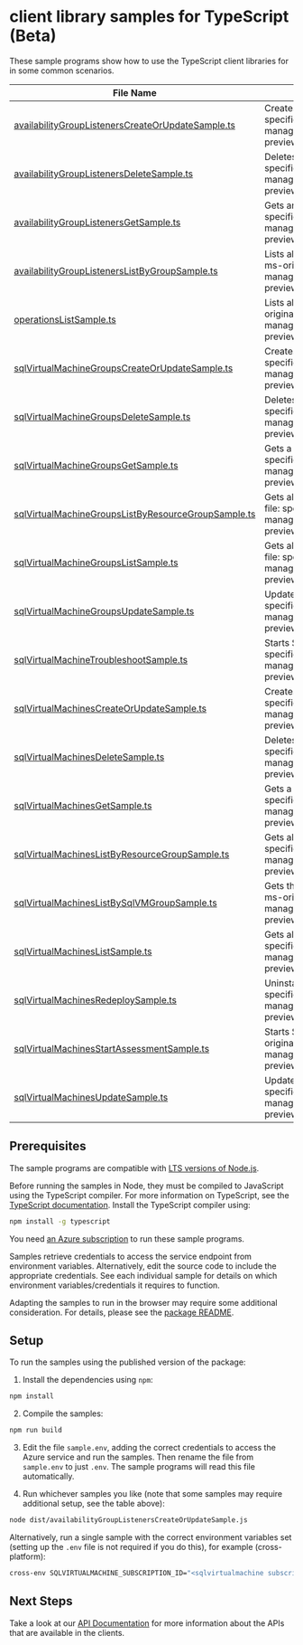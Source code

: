 # client library samples for TypeScript (Beta)

These sample programs show how to use the TypeScript client libraries for in some common scenarios.

| **File Name**                                                                                           | **Description**                                                                                                                                                                                                                                               |
| ------------------------------------------------------------------------------------------------------- | ------------------------------------------------------------------------------------------------------------------------------------------------------------------------------------------------------------------------------------------------------------- |
| [availabilityGroupListenersCreateOrUpdateSample.ts][availabilitygrouplistenerscreateorupdatesample]     | Creates or updates an availability group listener. x-ms-original-file: specification/sqlvirtualmachine/resource-manager/Microsoft.SqlVirtualMachine/preview/2022-08-01-preview/examples/CreateOrUpdateAvailabilityGroupListener.json                          |
| [availabilityGroupListenersDeleteSample.ts][availabilitygrouplistenersdeletesample]                     | Deletes an availability group listener. x-ms-original-file: specification/sqlvirtualmachine/resource-manager/Microsoft.SqlVirtualMachine/preview/2022-08-01-preview/examples/DeleteAvailabilityGroupListener.json                                             |
| [availabilityGroupListenersGetSample.ts][availabilitygrouplistenersgetsample]                           | Gets an availability group listener. x-ms-original-file: specification/sqlvirtualmachine/resource-manager/Microsoft.SqlVirtualMachine/preview/2022-08-01-preview/examples/GetAvailabilityGroupListener.json                                                   |
| [availabilityGroupListenersListByGroupSample.ts][availabilitygrouplistenerslistbygroupsample]           | Lists all availability group listeners in a SQL virtual machine group. x-ms-original-file: specification/sqlvirtualmachine/resource-manager/Microsoft.SqlVirtualMachine/preview/2022-08-01-preview/examples/ListByGroupAvailabilityGroupListener.json         |
| [operationsListSample.ts][operationslistsample]                                                         | Lists all of the available SQL Virtual Machine Rest API operations. x-ms-original-file: specification/sqlvirtualmachine/resource-manager/Microsoft.SqlVirtualMachine/preview/2022-08-01-preview/examples/ListOperation.json                                   |
| [sqlVirtualMachineGroupsCreateOrUpdateSample.ts][sqlvirtualmachinegroupscreateorupdatesample]           | Creates or updates a SQL virtual machine group. x-ms-original-file: specification/sqlvirtualmachine/resource-manager/Microsoft.SqlVirtualMachine/preview/2022-08-01-preview/examples/CreateOrUpdateSqlVirtualMachineGroup.json                                |
| [sqlVirtualMachineGroupsDeleteSample.ts][sqlvirtualmachinegroupsdeletesample]                           | Deletes a SQL virtual machine group. x-ms-original-file: specification/sqlvirtualmachine/resource-manager/Microsoft.SqlVirtualMachine/preview/2022-08-01-preview/examples/DeleteSqlVirtualMachineGroup.json                                                   |
| [sqlVirtualMachineGroupsGetSample.ts][sqlvirtualmachinegroupsgetsample]                                 | Gets a SQL virtual machine group. x-ms-original-file: specification/sqlvirtualmachine/resource-manager/Microsoft.SqlVirtualMachine/preview/2022-08-01-preview/examples/GetSqlVirtualMachineGroup.json                                                         |
| [sqlVirtualMachineGroupsListByResourceGroupSample.ts][sqlvirtualmachinegroupslistbyresourcegroupsample] | Gets all SQL virtual machine groups in a resource group. x-ms-original-file: specification/sqlvirtualmachine/resource-manager/Microsoft.SqlVirtualMachine/preview/2022-08-01-preview/examples/ListByResourceGroupSqlVirtualMachineGroup.json                  |
| [sqlVirtualMachineGroupsListSample.ts][sqlvirtualmachinegroupslistsample]                               | Gets all SQL virtual machine groups in a subscription. x-ms-original-file: specification/sqlvirtualmachine/resource-manager/Microsoft.SqlVirtualMachine/preview/2022-08-01-preview/examples/ListSubscriptionSqlVirtualMachineGroup.json                       |
| [sqlVirtualMachineGroupsUpdateSample.ts][sqlvirtualmachinegroupsupdatesample]                           | Updates SQL virtual machine group tags. x-ms-original-file: specification/sqlvirtualmachine/resource-manager/Microsoft.SqlVirtualMachine/preview/2022-08-01-preview/examples/UpdateSqlVirtualMachineGroup.json                                                |
| [sqlVirtualMachineTroubleshootSample.ts][sqlvirtualmachinetroubleshootsample]                           | Starts SQL virtual machine troubleshooting. x-ms-original-file: specification/sqlvirtualmachine/resource-manager/Microsoft.SqlVirtualMachine/preview/2022-08-01-preview/examples/TroubleshootSqlVirtualMachine.json                                           |
| [sqlVirtualMachinesCreateOrUpdateSample.ts][sqlvirtualmachinescreateorupdatesample]                     | Creates or updates a SQL virtual machine. x-ms-original-file: specification/sqlvirtualmachine/resource-manager/Microsoft.SqlVirtualMachine/preview/2022-08-01-preview/examples/CreateOrUpdateVirtualMachineWithVMGroup.json                                   |
| [sqlVirtualMachinesDeleteSample.ts][sqlvirtualmachinesdeletesample]                                     | Deletes a SQL virtual machine. x-ms-original-file: specification/sqlvirtualmachine/resource-manager/Microsoft.SqlVirtualMachine/preview/2022-08-01-preview/examples/DeleteSqlVirtualMachine.json                                                              |
| [sqlVirtualMachinesGetSample.ts][sqlvirtualmachinesgetsample]                                           | Gets a SQL virtual machine. x-ms-original-file: specification/sqlvirtualmachine/resource-manager/Microsoft.SqlVirtualMachine/preview/2022-08-01-preview/examples/GetSqlVirtualMachine.json                                                                    |
| [sqlVirtualMachinesListByResourceGroupSample.ts][sqlvirtualmachineslistbyresourcegroupsample]           | Gets all SQL virtual machines in a resource group. x-ms-original-file: specification/sqlvirtualmachine/resource-manager/Microsoft.SqlVirtualMachine/preview/2022-08-01-preview/examples/ListByResourceGroupSqlVirtualMachine.json                             |
| [sqlVirtualMachinesListBySqlVMGroupSample.ts][sqlvirtualmachineslistbysqlvmgroupsample]                 | Gets the list of sql virtual machines in a SQL virtual machine group. x-ms-original-file: specification/sqlvirtualmachine/resource-manager/Microsoft.SqlVirtualMachine/preview/2022-08-01-preview/examples/ListBySqlVirtualMachineGroupSqlVirtualMachine.json |
| [sqlVirtualMachinesListSample.ts][sqlvirtualmachineslistsample]                                         | Gets all SQL virtual machines in a subscription. x-ms-original-file: specification/sqlvirtualmachine/resource-manager/Microsoft.SqlVirtualMachine/preview/2022-08-01-preview/examples/ListSubscriptionSqlVirtualMachine.json                                  |
| [sqlVirtualMachinesRedeploySample.ts][sqlvirtualmachinesredeploysample]                                 | Uninstalls and reinstalls the SQL IaaS Extension. x-ms-original-file: specification/sqlvirtualmachine/resource-manager/Microsoft.SqlVirtualMachine/preview/2022-08-01-preview/examples/RedeploySqlVirtualMachine.json                                         |
| [sqlVirtualMachinesStartAssessmentSample.ts][sqlvirtualmachinesstartassessmentsample]                   | Starts SQL best practices Assessment on SQL virtual machine. x-ms-original-file: specification/sqlvirtualmachine/resource-manager/Microsoft.SqlVirtualMachine/preview/2022-08-01-preview/examples/StartAssessmentOnSqlVirtualMachine.json                     |
| [sqlVirtualMachinesUpdateSample.ts][sqlvirtualmachinesupdatesample]                                     | Updates a SQL virtual machine. x-ms-original-file: specification/sqlvirtualmachine/resource-manager/Microsoft.SqlVirtualMachine/preview/2022-08-01-preview/examples/UpdateSqlVirtualMachine.json                                                              |

## Prerequisites

The sample programs are compatible with [LTS versions of Node.js](https://github.com/nodejs/release#release-schedule).

Before running the samples in Node, they must be compiled to JavaScript using the TypeScript compiler. For more information on TypeScript, see the [TypeScript documentation][typescript]. Install the TypeScript compiler using:

```bash
npm install -g typescript
```

You need [an Azure subscription][freesub] to run these sample programs.

Samples retrieve credentials to access the service endpoint from environment variables. Alternatively, edit the source code to include the appropriate credentials. See each individual sample for details on which environment variables/credentials it requires to function.

Adapting the samples to run in the browser may require some additional consideration. For details, please see the [package README][package].

## Setup

To run the samples using the published version of the package:

1. Install the dependencies using `npm`:

```bash
npm install
```

2. Compile the samples:

```bash
npm run build
```

3. Edit the file `sample.env`, adding the correct credentials to access the Azure service and run the samples. Then rename the file from `sample.env` to just `.env`. The sample programs will read this file automatically.

4. Run whichever samples you like (note that some samples may require additional setup, see the table above):

```bash
node dist/availabilityGroupListenersCreateOrUpdateSample.js
```

Alternatively, run a single sample with the correct environment variables set (setting up the `.env` file is not required if you do this), for example (cross-platform):

```bash
cross-env SQLVIRTUALMACHINE_SUBSCRIPTION_ID="<sqlvirtualmachine subscription id>" SQLVIRTUALMACHINE_RESOURCE_GROUP="<sqlvirtualmachine resource group>" node dist/availabilityGroupListenersCreateOrUpdateSample.js
```

## Next Steps

Take a look at our [API Documentation][apiref] for more information about the APIs that are available in the clients.

[availabilitygrouplistenerscreateorupdatesample]: https://github.com/Azure/azure-sdk-for-js/blob/main/sdk/sqlvirtualmachine/arm-sqlvirtualmachine/samples/v5-beta/typescript/src/availabilityGroupListenersCreateOrUpdateSample.ts
[availabilitygrouplistenersdeletesample]: https://github.com/Azure/azure-sdk-for-js/blob/main/sdk/sqlvirtualmachine/arm-sqlvirtualmachine/samples/v5-beta/typescript/src/availabilityGroupListenersDeleteSample.ts
[availabilitygrouplistenersgetsample]: https://github.com/Azure/azure-sdk-for-js/blob/main/sdk/sqlvirtualmachine/arm-sqlvirtualmachine/samples/v5-beta/typescript/src/availabilityGroupListenersGetSample.ts
[availabilitygrouplistenerslistbygroupsample]: https://github.com/Azure/azure-sdk-for-js/blob/main/sdk/sqlvirtualmachine/arm-sqlvirtualmachine/samples/v5-beta/typescript/src/availabilityGroupListenersListByGroupSample.ts
[operationslistsample]: https://github.com/Azure/azure-sdk-for-js/blob/main/sdk/sqlvirtualmachine/arm-sqlvirtualmachine/samples/v5-beta/typescript/src/operationsListSample.ts
[sqlvirtualmachinegroupscreateorupdatesample]: https://github.com/Azure/azure-sdk-for-js/blob/main/sdk/sqlvirtualmachine/arm-sqlvirtualmachine/samples/v5-beta/typescript/src/sqlVirtualMachineGroupsCreateOrUpdateSample.ts
[sqlvirtualmachinegroupsdeletesample]: https://github.com/Azure/azure-sdk-for-js/blob/main/sdk/sqlvirtualmachine/arm-sqlvirtualmachine/samples/v5-beta/typescript/src/sqlVirtualMachineGroupsDeleteSample.ts
[sqlvirtualmachinegroupsgetsample]: https://github.com/Azure/azure-sdk-for-js/blob/main/sdk/sqlvirtualmachine/arm-sqlvirtualmachine/samples/v5-beta/typescript/src/sqlVirtualMachineGroupsGetSample.ts
[sqlvirtualmachinegroupslistbyresourcegroupsample]: https://github.com/Azure/azure-sdk-for-js/blob/main/sdk/sqlvirtualmachine/arm-sqlvirtualmachine/samples/v5-beta/typescript/src/sqlVirtualMachineGroupsListByResourceGroupSample.ts
[sqlvirtualmachinegroupslistsample]: https://github.com/Azure/azure-sdk-for-js/blob/main/sdk/sqlvirtualmachine/arm-sqlvirtualmachine/samples/v5-beta/typescript/src/sqlVirtualMachineGroupsListSample.ts
[sqlvirtualmachinegroupsupdatesample]: https://github.com/Azure/azure-sdk-for-js/blob/main/sdk/sqlvirtualmachine/arm-sqlvirtualmachine/samples/v5-beta/typescript/src/sqlVirtualMachineGroupsUpdateSample.ts
[sqlvirtualmachinetroubleshootsample]: https://github.com/Azure/azure-sdk-for-js/blob/main/sdk/sqlvirtualmachine/arm-sqlvirtualmachine/samples/v5-beta/typescript/src/sqlVirtualMachineTroubleshootSample.ts
[sqlvirtualmachinescreateorupdatesample]: https://github.com/Azure/azure-sdk-for-js/blob/main/sdk/sqlvirtualmachine/arm-sqlvirtualmachine/samples/v5-beta/typescript/src/sqlVirtualMachinesCreateOrUpdateSample.ts
[sqlvirtualmachinesdeletesample]: https://github.com/Azure/azure-sdk-for-js/blob/main/sdk/sqlvirtualmachine/arm-sqlvirtualmachine/samples/v5-beta/typescript/src/sqlVirtualMachinesDeleteSample.ts
[sqlvirtualmachinesgetsample]: https://github.com/Azure/azure-sdk-for-js/blob/main/sdk/sqlvirtualmachine/arm-sqlvirtualmachine/samples/v5-beta/typescript/src/sqlVirtualMachinesGetSample.ts
[sqlvirtualmachineslistbyresourcegroupsample]: https://github.com/Azure/azure-sdk-for-js/blob/main/sdk/sqlvirtualmachine/arm-sqlvirtualmachine/samples/v5-beta/typescript/src/sqlVirtualMachinesListByResourceGroupSample.ts
[sqlvirtualmachineslistbysqlvmgroupsample]: https://github.com/Azure/azure-sdk-for-js/blob/main/sdk/sqlvirtualmachine/arm-sqlvirtualmachine/samples/v5-beta/typescript/src/sqlVirtualMachinesListBySqlVMGroupSample.ts
[sqlvirtualmachineslistsample]: https://github.com/Azure/azure-sdk-for-js/blob/main/sdk/sqlvirtualmachine/arm-sqlvirtualmachine/samples/v5-beta/typescript/src/sqlVirtualMachinesListSample.ts
[sqlvirtualmachinesredeploysample]: https://github.com/Azure/azure-sdk-for-js/blob/main/sdk/sqlvirtualmachine/arm-sqlvirtualmachine/samples/v5-beta/typescript/src/sqlVirtualMachinesRedeploySample.ts
[sqlvirtualmachinesstartassessmentsample]: https://github.com/Azure/azure-sdk-for-js/blob/main/sdk/sqlvirtualmachine/arm-sqlvirtualmachine/samples/v5-beta/typescript/src/sqlVirtualMachinesStartAssessmentSample.ts
[sqlvirtualmachinesupdatesample]: https://github.com/Azure/azure-sdk-for-js/blob/main/sdk/sqlvirtualmachine/arm-sqlvirtualmachine/samples/v5-beta/typescript/src/sqlVirtualMachinesUpdateSample.ts
[apiref]: https://learn.microsoft.com/javascript/api/@azure/arm-sqlvirtualmachine?view=azure-node-preview
[freesub]: https://azure.microsoft.com/free/
[package]: https://github.com/Azure/azure-sdk-for-js/tree/main/sdk/sqlvirtualmachine/arm-sqlvirtualmachine/README.md
[typescript]: https://www.typescriptlang.org/docs/home.html
